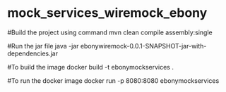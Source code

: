 # mock_services_wiremock_ebony

#Build the project using command
mvn clean compile assembly:single 


#Run the jar file
java -jar ebonywiremock-0.0.1-SNAPSHOT-jar-with-dependencies.jar

#To build the image
docker build -t ebonymockservices .

#To run the docker image
docker run -p 8080:8080 ebonymockservices